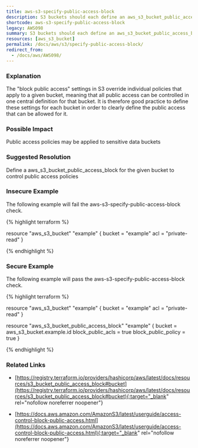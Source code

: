 ```yaml
---
title: aws-s3-specify-public-access-block
description: S3 buckets should each define an aws_s3_bucket_public_access_block
shortcode: aws-s3-specify-public-access-block
legacy: AWS098
summary: S3 buckets should each define an aws_s3_bucket_public_access_block 
resources: [aws_s3_bucket] 
permalink: /docs/aws/s3/specify-public-access-block/
redirect_from: 
  - /docs/aws/AWS098/
---
```


### Explanation


The "block public access" settings in S3 override individual policies that apply to a given bucket, meaning that all public access can be controlled in one central definition for that bucket. It is therefore good practice to define these settings for each bucket in order to clearly define the public access that can be allowed for it.


### Possible Impact
Public access policies may be applied to sensitive data buckets

### Suggested Resolution
Define a aws_s3_bucket_public_access_block for the given bucket to control public access policies


### Insecure Example

The following example will fail the aws-s3-specify-public-access-block check.

{% highlight terraform %}

resource "aws_s3_bucket" "example" {
	bucket = "example"
	acl = "private-read"
}

{% endhighlight %}



### Secure Example

The following example will pass the aws-s3-specify-public-access-block check.

{% highlight terraform %}

resource "aws_s3_bucket" "example" {
	bucket = "example"
	acl = "private-read"
}
  
resource "aws_s3_bucket_public_access_block" "example" {
	bucket = aws_s3_bucket.example.id
	block_public_acls   = true
	block_public_policy = true
}

{% endhighlight %}



### Related Links


- [https://registry.terraform.io/providers/hashicorp/aws/latest/docs/resources/s3_bucket_public_access_block#bucket](https://registry.terraform.io/providers/hashicorp/aws/latest/docs/resources/s3_bucket_public_access_block#bucket){:target="_blank" rel="nofollow noreferrer noopener"}

- [https://docs.aws.amazon.com/AmazonS3/latest/userguide/access-control-block-public-access.html](https://docs.aws.amazon.com/AmazonS3/latest/userguide/access-control-block-public-access.html){:target="_blank" rel="nofollow noreferrer noopener"}


